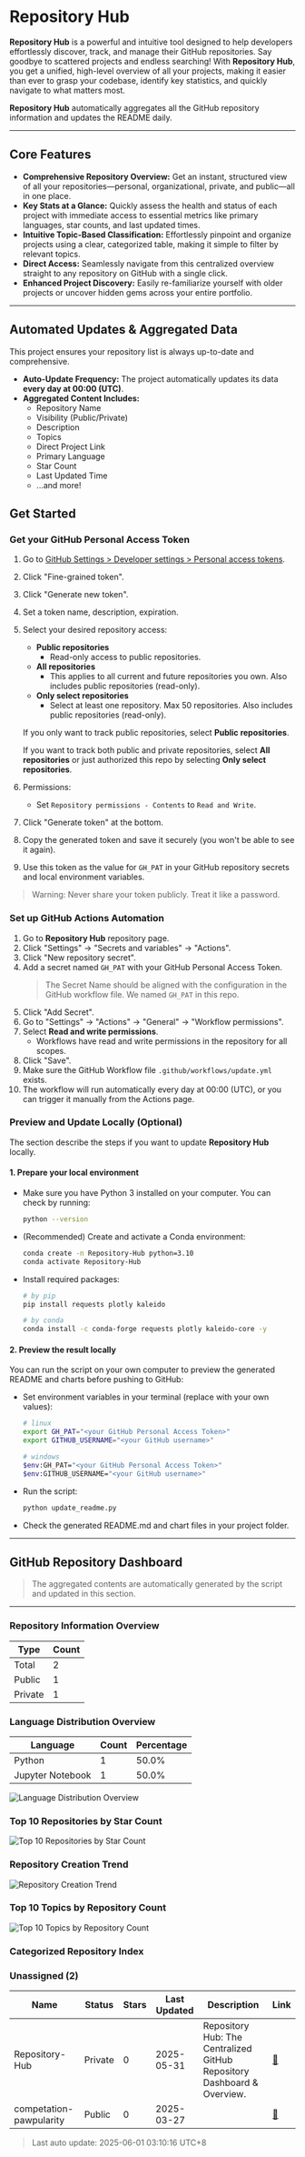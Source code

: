 # Repository Hub

**Repository Hub** is a powerful and intuitive tool designed to help developers effortlessly discover, track, and manage their GitHub repositories. Say goodbye to scattered projects and endless searching! With **Repository Hub**, you get a unified, high-level overview of all your projects, making it easier than ever to grasp your codebase, identify key statistics, and quickly navigate to what matters most.

**Repository Hub** automatically aggregates all the GitHub repository information and updates the README daily.

---

## Core Features

* **Comprehensive Repository Overview:** Get an instant, structured view of all your repositories—personal, organizational, private, and public—all in one place.
* **Key Stats at a Glance:** Quickly assess the health and status of each project with immediate access to essential metrics like primary languages, star counts, and last updated times.
* **Intuitive Topic-Based Classification:** Effortlessly pinpoint and organize projects using a clear, categorized table, making it simple to filter by relevant topics.
* **Direct Access:** Seamlessly navigate from this centralized overview straight to any repository on GitHub with a single click.
* **Enhanced Project Discovery:** Easily re-familiarize yourself with older projects or uncover hidden gems across your entire portfolio.

---

## Automated Updates & Aggregated Data

This project ensures your repository list is always up-to-date and comprehensive.

* **Auto-Update Frequency:** The project automatically updates its data **every day at 00:00 (UTC)**.
* **Aggregated Content Includes:**
    * Repository Name
    * Visibility (Public/Private)
    * Description
    * Topics
    * Direct Project Link
    * Primary Language
    * Star Count
    * Last Updated Time
    * ...and more!


## Get Started

### Get your GitHub Personal Access Token

1. Go to [GitHub Settings > Developer settings > Personal access tokens](https://github.com/settings/tokens).
2. Click "Fine-grained token".
3. Click "Generate new token".
4. Set a token name, description, expiration.
5. Select your desired repository access:
    * **Public repositories**
        * Read-only access to public repositories.
    * **All repositories**
        * This applies to all current and future repositories you own. Also includes public repositories (read-only).
    * **Only select repositories**
        * Select at least one repository. Max 50 repositories. Also includes public repositories (read-only).

    If you only want to track public repositories, select **Public repositories**.

    If you want to track both public and private repositories, select **All repositories** or just authorized this repo by selecting **Only select repositories**.
6. Permissions:
    * Set `Repository permissions - Contents` to `Read and Write`.
7. Click "Generate token" at the bottom.
8. Copy the generated token and save it securely (you won't be able to see it again).
9. Use this token as the value for `GH_PAT` in your GitHub repository secrets and local environment variables.

> Warning: Never share your token publicly. Treat it like a password.


### Set up GitHub Actions Automation

1. Go to **Repository Hub** repository page.
2. Click "Settings" → "Secrets and variables" → "Actions".
3. Click "New repository secret".
4. Add a secret named `GH_PAT` with your GitHub Personal Access Token.
    > The Secret Name should be aligned with the configuration in the GitHub workflow file. We named `GH_PAT` in this repo.
5. Click "Add Secret".
6. Go to "Settings" → "Actions" → "General" → "Workflow permissions".
7. Select **Read and write permissions**.
    * Workflows have read and write permissions in the repository for all scopes.
8. Click "Save".
9. Make sure the GitHub Workflow file `.github/workflows/update.yml` exists.
10. The workflow will run automatically every day at 00:00 (UTC), or you can trigger it manually from the Actions page.


### Preview and Update Locally (Optional)

The section describe the steps if you want to update **Repository Hub** locally.


#### 1. Prepare your local environment

- Make sure you have Python 3 installed on your computer. You can check by running:
    ```bash
    python --version
    ```
- (Recommended) Create and activate a Conda environment:
    ```bash
    conda create -n Repository-Hub python=3.10
    conda activate Repository-Hub
    ```
- Install required packages:
    ```bash
    # by pip
    pip install requests plotly kaleido

    # by conda
    conda install -c conda-forge requests plotly kaleido-core -y
    ```

#### 2. Preview the result locally

You can run the script on your own computer to preview the generated README and charts before pushing to GitHub:

- Set environment variables in your terminal (replace with your own values):
    ```bash
    # linux
    export GH_PAT="<your GitHub Personal Access Token>"
    export GITHUB_USERNAME="<your GitHub username>"

    # windows
    $env:GH_PAT="<your GitHub Personal Access Token>"
    $env:GITHUB_USERNAME="<your GitHub username>"
    ```
- Run the script:
    ```bash
    python update_readme.py
    ```
- Check the generated README.md and chart files in your project folder.


---

## GitHub Repository Dashboard

> The aggregated contents are automatically generated by the script and updated in this section.

---

### Repository Information Overview

| Type   | Count |
|--------|-------|
| Total  | 2 |
| Public | 1 |
| Private| 1 |

### Language Distribution Overview

| Language | Count | Percentage |
|---|---|---|
| Python | 1 | 50.0% |
| Jupyter Notebook | 1 | 50.0% |

![Language Distribution Overview](charts/language_pie.png)

### Top 10 Repositories by Star Count

![Top 10 Repositories by Star Count](charts/star_bar.png)

### Repository Creation Trend

![Repository Creation Trend](charts/repo_timeline.png)

### Top 10 Topics by Repository Count

![Top 10 Topics by Repository Count](charts/topic_bar.png)

### Categorized Repository Index

### Unassigned (2)

| Name | Status | Stars | Last Updated | Description | Link |
|---|---|---|---|---|---|
| Repository-Hub | Private | 0 | 2025-05-31 | Repository Hub: The Centralized GitHub Repository Dashboard & Overview. | [🔗](https://github.com/kevin30205/Repository-Hub) |
| competation-pawpularity | Public | 0 | 2025-03-27 |  | [🔗](https://github.com/RxChi1d/competation-pawpularity) |


> Last auto update: 2025-06-01 03:10:16 UTC+8

